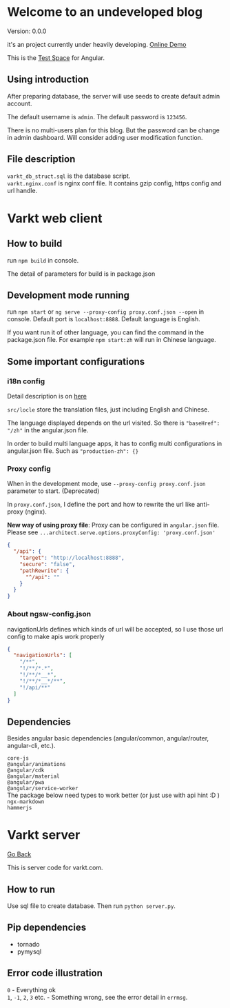 # Welcome to an undeveloped blog

Version: 0.0.0

it's an project currently under heavily developing. [Online Demo](https://varkt.com)

This is the [Test Space](https://github.com/MirageJian/web-camera-for-angular) for Angular.

## Using introduction

After preparing database, the server will use seeds to create default admin account.

The default username is `admin`. The default password is `123456`.

There is no multi-users plan for this blog. But the password can be change in admin dashboard. Will consider adding user modification function.

## File description

`varkt_db_struct.sql` is the database script.  
`varkt.nginx.conf` is nginx conf file. It contains gzip config, https config and url handle.

# Varkt web client

## How to build
run `npm build` in console.

The detail of parameters for build is in package.json

## Development mode running
run `npm start` or `ng serve --proxy-config proxy.conf.json --open` in console.
Default port is `localhost:8888`. Default language is English.

If you want run it of other language, you can find the command in the package.json file.
For example `npm start:zh` will run in Chinese language.

## Some important configurations
### i18n config
Detail description is on [here](https://angular.io/guide/i18n)

`src/locle` store the translation files, just including English and Chinese.

The language displayed depends on the url visited.
So there is `"baseHref": "/zh"` in the angular.json file.

In order to build multi language apps, it has to config multi configurations in angular.json file.
Such as `"production-zh": {}`

### Proxy config
When in the development mode, use `--proxy-config proxy.conf.json` parameter to start. (Deprecated)

In `proxy.conf.json`, I define the port and how to rewrite the url like anti-proxy \(nginx\).

**New way of using proxy file**: Proxy can be configured in `angular.json` file. Please see `...architect.serve.options.proxyConfig: 'proxy.conf.json'`

```json
{
  "/api": {
    "target": "http://localhost:8888",
    "secure": "false",
    "pathRewrite": {
      "^/api": ""
    }
  }
}
```

### About ngsw-config.json
navigationUrls defines which kinds of url will be accepted, so I use those url config to make apis work properly
```json
{
  "navigationUrls": [  
    "/**",  
    "!/**/*.*",  
    "!/**/*__*",  
    "!/**/*__*/**",  
    "!/api/**"
  ]
}
```

## Dependencies
Besides angular basic dependencies (angular/common, angular/router, angular-cli, etc.).

`core-js`  
`@angular/animations`  
`@angular/cdk`  
`@angular/material`  
`@angular/pwa`  
`@angular/service-worker`  
 The package below need types to work better (or just use with api hint :D )   
`ngx-markdown`   
`hammerjs`  

# Varkt server

[Go Back](https://github.com/MirageJian/varkt)

This is server code for varkt.com.

## How to run

Use sql file to create database. Then run `python server.py`.

## Pip dependencies

* tornado
* pymysql

## Error code illustration
`0` - Everything ok  
`1`, `-1`, `2`, `3` etc. - Something wrong, see the error detail in `errmsg`.

